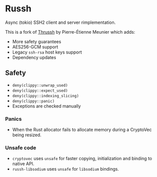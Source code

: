 # Russh

Async (tokio) SSH2 client and server rimplementation.

This is a fork of [Thrussh](//nest.pijul.com/pijul/thrussh) by Pierre-Étienne Meunier which adds:

* More safety guarantees
* AES256-GCM support
* Legacy `ssh-rsa` host keys support
* Dependency updates

## Safety

* `deny(clippy::unwrap_used)`
* `deny(clippy::expect_used)`
* `deny(clippy::indexing_slicing)`
* `deny(clippy::panic)`
* Exceptions are checked manually

### Panics

* When the Rust allocator fails to allocate memory during a CryptoVec being resized.

### Unsafe code

* `cryptovec` uses `unsafe` for faster copying, initialization and binding to native API.
* `russh-libsodium` uses `unsafe` for `libsodium` bindings.
